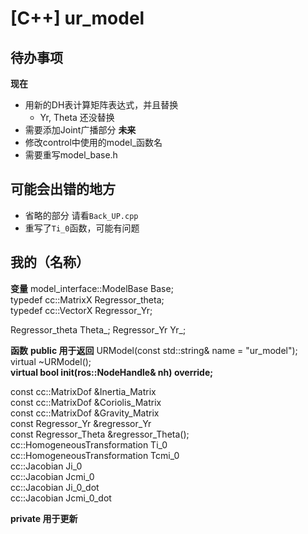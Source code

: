 # [C++] ur_model

## 待办事项
**现在**
- 用新的DH表计算矩阵表达式，并且替换
  * Yr, Theta 还没替换
- 需要添加Joint广播部分
**未来**
- 修改control中使用的model_函数名
- 需要重写model_base.h



## 可能会出错的地方
- 省略的部分 请看`Back_UP.cpp`
- 重写了`Ti_0`函数，可能有问题


## 我的（名称）
**变量**
model_interface::ModelBase Base;  
typedef cc::MatrixX Regressor_theta;  
typedef cc::VectorX Regressor_Yr;  

Regressor_theta Theta_;
Regressor_Yr Yr_;

**函数**
**public 用于返回**
URModel(const std::string& name = "ur_model");  
virtual ~URModel();  
**virtual bool init(ros::NodeHandle& nh) override;**  

const cc::MatrixDof &Inertia_Matrix  
const cc::MatrixDof &Coriolis_Matrix  
const cc::MatrixDof &Gravity_Matrix  
const Regressor_Yr &regressor_Yr  
const Regressor_Theta &regressor_Theta();  
cc::HomogeneousTransformation Ti_0  
cc::HomogeneousTransformation Tcmi_0  
cc::Jacobian Ji_0  
cc::Jacobian Jcmi_0  
cc::Jacobian Ji_0_dot  
cc::Jacobian Jcmi_0_dot  




**private 用于更新**



